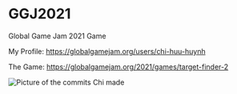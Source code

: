 # GGJ2021
Global Game Jam 2021 Game

My Profile: https://globalgamejam.org/users/chi-huu-huynh

The Game: https://globalgamejam.org/2021/games/target-finder-2

![Picture of the commits Chi made](https://github.com/HuuChiHuynh/GGJ2021/blob/main/commits.PNG?raw=true)
